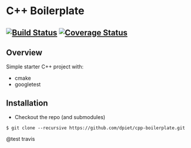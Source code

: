 # C++ Boilerplate
[![Build Status](https://travis-ci.org/ytlei/cpp-boilerplate.svg?branch=master)](https://travis-ci.org/ytlei/cpp-boilerplate)
[![Coverage Status](https://coveralls.io/repos/github/ytlei/cpp-boilerplate/badge.svg)](https://coveralls.io/github/ytlei/cpp-boilerplate)
---

## Overview

Simple starter C++ project with:

- cmake
- googletest

## Installation

- Checkout the repo (and submodules)
```
$ git clone --recursive https://github.com/dpiet/cpp-boilerplate.git
```

@test travis
